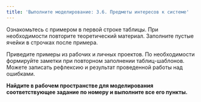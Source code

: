 ```yaml
---
title: 'Выполните моделирование: 3.6. Предметы интересов к системе'
---
```


Ознакомьтесь с примером в первой строке таблицы. При необходимости
повторите теоретический материал. Заполните пустые ячейки в строчках
после примера.

Приведите примеры из рабочих и личных проектов. По необходимости
формируйте заметки при повторном заполнении таблиц-шаблонов. Можете
записать рефлексию и результат проведенной работы над ошибками.

**Найдите в рабочем пространстве для моделирования соответствующее
задание по номеру и выполните все его пункты.**
